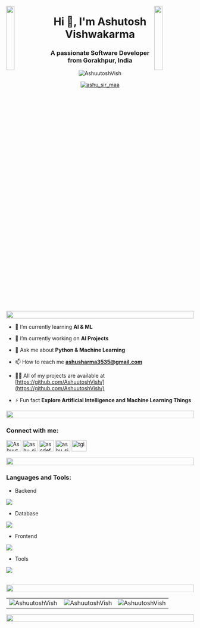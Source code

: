 <img align="left" src="https://user-images.githubusercontent.com/65187002/144930161-2f783401-8d27-4fdf-a2f7-cc0ba32f1f1f.gif" width="21%" style="display:inline;"><img align="right" src="https://user-images.githubusercontent.com/65187002/144930161-2f783401-8d27-4fdf-a2f7-cc0ba32f1f1f.gif" width="21%" style="display:inline;">
<h1 align="center">Hi 👋, I'm Ashutosh Vishwakarma</h1>
<h3 align="center">A passionate Software Developer from Gorakhpur, India</h3>


<p align="center"> <img src="https://komarev.com/ghpvc/?username=AshuutoshVish&label=Profile%20views&color=0e75b6&style=flat" alt="AshuutoshVish" /> </p>

<p align="center"> <a href="https://x.com/ashu_sir_maa" target="blank"><img src="https://img.shields.io/twitter/follow/ashu_sir_maa" &style=flat alt="ashu_sir_maa" target="blank"/></a> </p>

<img src="https://i.imgur.com/dBaSKWF.gif" height="20" width="100%">

- 🌱 I’m currently learning **AI & ML**

- 🔭 I’m currently working on **AI Projects**

- 💬 Ask me about **Python & Machine Learning**

- 📫 How to reach me **ashusharma3535@gmail.com**

- 👨‍💻 All of my projects are available at [https://github.com/AshuutoshVish/](https://github.com/AshuutoshVish/)

- ⚡ Fun fact **Explore Artificial Intelligence and Machine Learning Things**

<img src="https://i.imgur.com/dBaSKWF.gif" height="20" width="100%">
<h3 align="left">Connect with me:</h3>
<p>
  <a href="https://www.linkedin.com/in/ashuutosh/" target="_blank"><img src="https://raw.githubusercontent.com/rahuldkjain/github-profile-readme-generator/master/src/images/icons/Social/linked-in-alt.svg" alt="Ashuutosh" height="30" width="40" /></a>
  <a href="https://x.com/ashu_sir_maa" target="_blank"><img src="https://raw.githubusercontent.com/rahuldkjain/github-profile-readme-generator/master/src/images/icons/Social/twitter.svg" alt="ashu_sir_maa" height="30" width="40" /></a>
  <a href="https://fb.com/ashusirmaa" target="_blank"><img src="https://raw.githubusercontent.com/rahuldkjain/github-profile-readme-generator/master/src/images/icons/Social/facebook.svg" alt="ascdefe" height="30" width="40" /></a>
  <a href="https://instagram.com/ashu_sir_maa" target="_blank"><img src="https://raw.githubusercontent.com/rahuldkjain/github-profile-readme-generator/master/src/images/icons/Social/instagram.svg" alt="ashu_sir_maa" height="30" width="40" /></a>
  <a href="https://www.codechef.com/users/tgi_74" target="_blank"><img src="https://cdn.jsdelivr.net/npm/simple-icons@3.1.0/icons/codechef.svg" alt="tgi" height="30" width="40" /></a>
</p>


<img src="https://i.imgur.com/dBaSKWF.gif" height="20" width="100%">

<h3 align="left">Languages and Tools:</h3>

- Backend
<p align="left">
  <a href="https://skillicons.dev">
    <img src="https://skillicons.dev/icons?i=django,js, ai" />
  </a>
</p>

- Database
<p align="left">
  <a href="https://skillicons.dev">
    <img src="https://skillicons.dev/icons?i=sqlite,mysql" />
  </a>
</p>

- Frontend
<p align="left">
  <a href="https://skillicons.dev">
    <img src="https://skillicons.dev/icons?i=html,css,js,react,tailwind,bootstrap,materialui" />
  </a>
</p>

- Tools
<p align="left">
  <a href="https://skillicons.dev">
    <img src="https://skillicons.dev/icons?i=git,github,figma,xd,anaconda,pycharm,vscode,linux" />
  </a>
</p>

<br/>

<img src="https://i.imgur.com/dBaSKWF.gif" height="20" width="100%">
<table>
  <tr>
    <td>
      <img align="left" src="https://github-readme-stats.vercel.app/api/top-langs?username=AshuutoshVish&show_icons=true&locale=en&layout=compact" alt="AshuutoshVish" />
    </td>
    <td>
      <img align="center" src="https://github-readme-stats.vercel.app/api?username=AshuutoshVish&show_icons=true&locale=en" alt="AshuutoshVish" />
    </td>
    <td>
      <img align="center" src="https://github-readme-streak-stats.herokuapp.com/?user=AshuutoshVish" alt="AshuutoshVish" />
    </td>
  </tr>
</table>
<img src="https://i.imgur.com/dBaSKWF.gif" height="20" width="100%">
